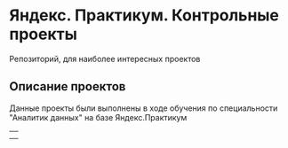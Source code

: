 # Яндекс. Практикум. Контрольные проекты
Репозиторий, для наиболее интересных проектов
## Описание проектов
Данные проекты были выполнены в ходе обучения по специальности "Аналитик данных" на базе Яндекс.Практикум

|         |
|---------|
|         |
|         |
